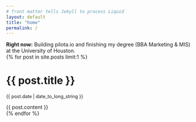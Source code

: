 ```yaml
---
# front matter tells Jekyll to process Liquid
layout: default
title: "home"
permalink: /
---
```

<div class="right-now">
  <strong>Right now:</strong> Building pilota.io and finishing my degree (BBA Marketing & MIS) at the University of Houston.
</div>

<div>
  {% for post in site.posts limit:1 %}
    <h1>{{ post.title }}</h1>
    <p style="font-size: .9em;">{{ post.date | date_to_long_string }}</p>
    <div>{{ post.content }}</div>
  {% endfor %}
</div>
